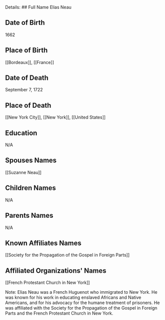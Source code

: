 Details: ## Full Name
Elias Neau

## Date of Birth
1662

## Place of Birth
[[Bordeaux]], [[France]]

## Date of Death
September 7, 1722

## Place of Death
[[New York City]], [[New York]], [[United States]]

## Education
N/A

## Spouses Names
[[Suzanne Neau]]

## Children Names
N/A

## Parents Names
N/A

## Known Affiliates Names
[[Society for the Propagation of the Gospel in Foreign Parts]]

## Affiliated Organizations' Names
[[French Protestant Church in New York]]

Note: Elias Neau was a French Huguenot who immigrated to New York. He was known for his work in educating enslaved Africans and Native Americans, and for his advocacy for the humane treatment of prisoners. He was affiliated with the Society for the Propagation of the Gospel in Foreign Parts and the French Protestant Church in New York.